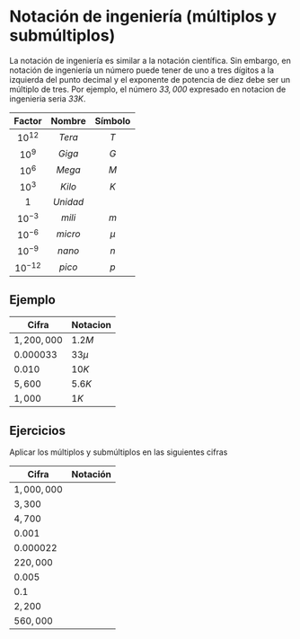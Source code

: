 # Notación de ingeniería (múltiplos y submúltiplos) 

La notación de ingeniería es similar a la notación científica. Sin embargo, en notación de ingeniería un número puede tener de uno a tres dígitos a la izquierda del punto decimal y el exponente de potencia de diez debe ser un múltiplo de tres. Por ejemplo, el número *$33,000$* expresado en notacion de ingenieria seria *$33K$*.

|Factor|Nombre|Símbolo|
|:--:|:--:|:--:|
|$10^{12}$|$Tera$|$T$|
|$10^9$|$Giga$|$G$|
|$10^6$|$Mega$|$M$|
|$10^3$|$Kilo$|$K$|
|$1$|$Unidad$||
|$10^{-3}$|$mili$|$m$|
|$10^{-6}$|$micro$|$\mu$|
|$10^{-9}$|$nano$|$n$|
|$10^{-12}$|$pico$|$p$|

## Ejemplo

|Cifra|Notacion|
|-|-|
|$1,200,000$|$1.2M$|
|$0.000033$|$33 \mu$|
|$0.010$|$10K$|
|$5,600$|$5.6K$|
|$1,000$|$1K$|

## Ejercicios

Aplicar los múltiplos y submúltiplos en las siguientes cifras

|Cifra|Notación|
|-|-|
|$1,000,000$||
|$3,300$||
|$4,700$||
|$0.001$||
|$0.000022$||
|$220,000$||
|$0.005$||
|$0.1$||
|$2,200$||
|$560,000$||